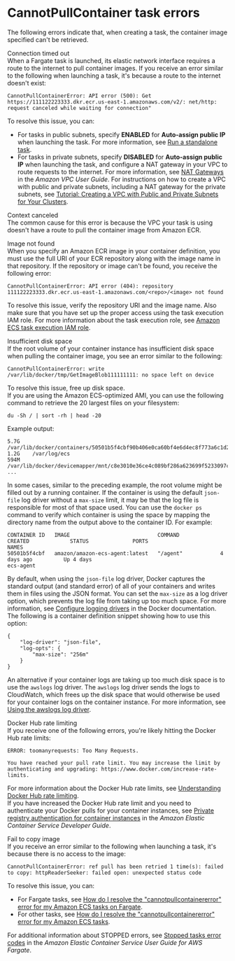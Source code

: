 # CannotPullContainer task errors<a name="task_cannot_pull_image"></a>

The following errors indicate that, when creating a task, the container image specified can't be retrieved\.

Connection timed out  
When a Fargate task is launched, its elastic network interface requires a route to the internet to pull container images\. If you receive an error similar to the following when launching a task, it's because a route to the internet doesn't exist:  

```
CannotPullContainerError: API error (500): Get https://111122223333.dkr.ecr.us-east-1.amazonaws.com/v2/: net/http: request canceled while waiting for connection"
```
To resolve this issue, you can:  
+ For tasks in public subnets, specify **ENABLED** for **Auto\-assign public IP** when launching the task\. For more information, see [Run a standalone task](ecs_run_task.md)\.
+ For tasks in private subnets, specify **DISABLED** for **Auto\-assign public IP** when launching the task, and configure a NAT gateway in your VPC to route requests to the internet\. For more information, see [NAT Gateways](https://docs.aws.amazon.com/vpc/latest/userguide/vpc-nat-gateway.html) in the *Amazon VPC User Guide*\. For instructions on how to create a VPC with public and private subnets, including a NAT gateway for the private subnets, see [Tutorial: Creating a VPC with Public and Private Subnets for Your Clusters](create-public-private-vpc.md)\.

Context canceled  
The common cause for this error is because the VPC your task is using doesn't have a route to pull the container image from Amazon ECR\.

Image not found  
When you specify an Amazon ECR image in your container definition, you must use the full URI of your ECR repository along with the image name in that repository\. If the repository or image can't be found, you receive the following error:  

```
CannotPullContainerError: API error (404): repository 111122223333.dkr.ecr.us-east-1.amazonaws.com/<repo>/<image> not found
```
To resolve this issue, verify the repository URI and the image name\. Also make sure that you have set up the proper access using the task execution IAM role\. For more information about the task execution role, see [Amazon ECS task execution IAM role](task_execution_IAM_role.md)\.

Insufficient disk space  
If the root volume of your container instance has insufficient disk space when pulling the container image, you see an error similar to the following:  

```
CannotPullContainerError: write /var/lib/docker/tmp/GetImageBlob111111111: no space left on device
```
To resolve this issue, free up disk space\.  
If you are using the Amazon ECS\-optimized AMI, you can use the following command to retrieve the 20 largest files on your filesystem:  

```
du -Sh / | sort -rh | head -20
```
Example output:  

```
5.7G    /var/lib/docker/containers/50501b5f4cbf90b406e0ca60bf4e6d4ec8f773a6c1d2b451ed8e0195418ad0d2
1.2G    /var/log/ecs
594M    /var/lib/docker/devicemapper/mnt/c8e3010e36ce4c089bf286a623699f5233097ca126ebd5a700af023a5127633d/rootfs/data/logs
...
```
In some cases, similar to the preceding example, the root volume might be filled out by a running container\. If the container is using the default `json-file` log driver without a `max-size` limit, it may be that the log file is responsible for most of that space used\. You can use the `docker ps` command to verify which container is using the space by mapping the directory name from the output above to the container ID\. For example:  

```
CONTAINER ID   IMAGE                            COMMAND             CREATED             STATUS              PORTS                            NAMES
50501b5f4cbf   amazon/amazon-ecs-agent:latest   "/agent"            4 days ago          Up 4 days                                            ecs-agent
```
By default, when using the `json-file` log driver, Docker captures the standard output \(and standard error\) of all of your containers and writes them in files using the JSON format\. You can set the `max-size` as a log driver option, which prevents the log file from taking up too much space\. For more information, see [Configure logging drivers](https://docs.docker.com/config/containers/logging/json-file/) in the Docker documentation\.  
The following is a container definition snippet showing how to use this option:  

```
{
    "log-driver": "json-file",
    "log-opts": {
        "max-size": "256m"
    }
}
```
An alternative if your container logs are taking up too much disk space is to use the `awslogs` log driver\. The `awslogs` log driver sends the logs to CloudWatch, which frees up the disk space that would otherwise be used for your container logs on the container instance\. For more information, see [Using the awslogs log driver](using_awslogs.md)\.

Docker Hub rate limiting  
If you receive one of the following errors, you're likely hitting the Docker Hub rate limits:  

```
ERROR: toomanyrequests: Too Many Requests.
```

```
You have reached your pull rate limit. You may increase the limit by authenticating and upgrading: https://www.docker.com/increase-rate-limits.
```
For more information about the Docker Hub rate limits, see [Understanding Docker Hub rate limiting](https://www.docker.com/increase-rate-limits)\.  
If you have increased the Docker Hub rate limit and you need to authenticate your Docker pulls for your container instances, see [Private registry authentication for container instances](https://docs.aws.amazon.com/AmazonECS/latest/developerguide/private-auth-container-instances.html) in the *Amazon Elastic Container Service Developer Guide*\.

Fail to copy image  
If you receive an error similar to the following when launching a task, it's because there is no access to the image:  

```
CannotPullContainerError: ref pull has been retried 1 time(s): failed to copy: httpReaderSeeker: failed open: unexpected status code
```
To resolve this issue, you can:  
+ For Fargate tasks, see [How do I resolve the "cannotpullcontainererror" error for my Amazon ECS tasks on Fargate](https://aws.amazon.com/premiumsupport/knowledge-center/ecs-fargate-pull-container-error/)\.
+ For other tasks, see [How do I resolve the "cannotpullcontainererror" error for my Amazon ECS tasks](https://aws.amazon.com/premiumsupport/knowledge-center/ecs-fargate-pull-container-error/)\.

For additional information about STOPPED errors, see [Stopped tasks error codes](https://docs.aws.amazon.com/AmazonECS/latest/userguide/stopped-task-error-codes.html) in the *Amazon Elastic Container Service User Guide for AWS Fargate*\.